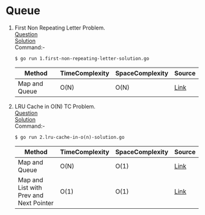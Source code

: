 # Queue
1. First Non Repeating Letter Problem.
   <br /> [Question](/9.%20Queue/docs/1.first-non-repeating-letter-question.jpg)
   <br /> [Solution](/9.%20Queue/1.first-non-repeating-letter-solution.go)
   <br /> Command:-
   ```shell
   $ go run 1.first-non-repeating-letter-solution.go
   ```

   | Method | TimeComplexity | SpaceComplexity | Source |
   |---|---|---|---|
   | Map and Queue | O(N) | O(N) | [Link](/9.%20Queue/1.first-non-repeating-letter-solution.go) |
   
2. LRU Cache in O(N) TC Problem.
   <br /> [Question](/9.%20Queue/docs/2.lru-cache-in-o(n)-question.jpg)
   <br /> [Solution](/9.%20Queue/2.lru-cache-in-o(n)-solution.go)
   <br /> Command:-
   ```shell
   $ go run 2.lru-cache-in-o(n)-solution.go
   ```

   | Method | TimeComplexity | SpaceComplexity | Source |
   |---|---|---|---|
   | Map and Queue | O(N) | O(1) | [Link](/9.%20Queue/2.lru-cache-in-o(n)-solution.go) |
   | Map and List with Prev and Next Pointer | O(1) | O(1) | [Link](https://stackoverflow.com/questions/23772102/lru-cache-in-java-with-generics-and-o1-operations/68479898#68479898) |   